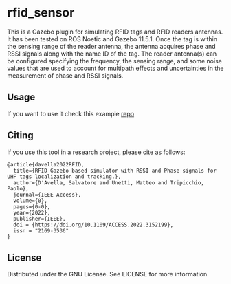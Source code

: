 # rfid_sensor

This is a Gazebo plugin for simulating RFID tags and RFID readers antennas. It has been tested on ROS Noetic and Gazebo 11.5.1. Once the tag is within the sensing range of the reader antenna, the antenna acquires phase and RSSI signals along with the name ID of the tag. The reader antenna(s) can be configured specifying the frequency, the sensing range, and some noise values that are used to account for multipath effects and uncertainties in the measurement of phase and RSSI signals.

## Usage
If you want to use it check this example [repo](https://github.com/SalvatoreDAvella/rfid_simulator_test)

## Citing

If you use this tool in a research project, please cite as follows:
```
@article{davella2022RFID,
  title={RFID Gazebo based simulator with RSSI and Phase signals for UHF tags localization and tracking.},
  author={D'Avella, Salvatore and Unetti, Matteo and Tripicchio, Paolo},
  journal={IEEE Access},
  volume={0},
  pages={0-0},
  year={2022},
  publisher={IEEE},
  doi = {https://doi.org/10.1109/ACCESS.2022.3152199},
  issn = "2169-3536"
}
```

## License
Distributed under the GNU License. See LICENSE for more information.
